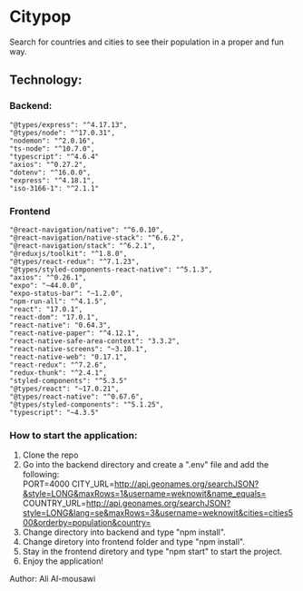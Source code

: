 # Citypop

Search for countries and cities to see their population in a proper and fun way.

## Technology:
### Backend:
    "@types/express": "^4.17.13",
    "@types/node": "^17.0.31",
    "nodemon": "^2.0.16",
    "ts-node": "^10.7.0",
    "typescript": "^4.6.4"
    "axios": "^0.27.2",
    "dotenv": "^16.0.0",
    "express": "^4.18.1",
    "iso-3166-1": "^2.1.1"

### Frontend
    "@react-navigation/native": "^6.0.10",
    "@react-navigation/native-stack": "^6.6.2",
    "@react-navigation/stack": "^6.2.1",
    "@reduxjs/toolkit": "^1.8.0",
    "@types/react-redux": "^7.1.23",
    "@types/styled-components-react-native": "^5.1.3",
    "axios": "^0.26.1",
    "expo": "~44.0.0",
    "expo-status-bar": "~1.2.0",
    "npm-run-all": "^4.1.5",
    "react": "17.0.1",
    "react-dom": "17.0.1",
    "react-native": "0.64.3",
    "react-native-paper": "^4.12.1",
    "react-native-safe-area-context": "3.3.2",
    "react-native-screens": "~3.10.1",
    "react-native-web": "0.17.1",
    "react-redux": "^7.2.6",
    "redux-thunk": "^2.4.1",
    "styled-components": "^5.3.5"
    "@types/react": "~17.0.21",
    "@types/react-native": "^0.67.6",
    "@types/styled-components": "^5.1.25",
    "typescript": "~4.3.5"

### How to start the application:
1. Clone the repo
2. Go into the backend directory and create a ".env" file and add the following: <br />
PORT=4000
CITY_URL=http://api.geonames.org/searchJSON?&style=LONG&maxRows=1&username=weknowit&name_equals=
COUNTRY_URL=http://api.geonames.org/searchJSON?style=LONG&lang=se&maxRows=3&username=weknowit&cities=cities500&orderby=population&country=
4. Change directory into backend and type "npm install".
5. Change diretory into frontend folder and type "npm install".
6. Stay in the frontend diretory and type "npm start" to start the project.
7. Enjoy the application!

Author: Ali Al-mousawi
